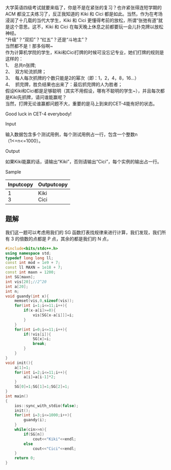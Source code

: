 大学英语四级考试就要来临了，你是不是在紧张的复习？也许紧张得连短学期的 ACM 都没工夫练习了，反正我知道的 Kiki 和 Cici 都是如此。当然，作为在考场浸润了十几载的当代大学生，Kiki 和 Cici 更懂得考前的放松，所谓“张弛有道”就是这个意思。这不，Kiki 和 Cici 在每天晚上休息之前都要玩一会儿扑克牌以放松神经。  
“升级”？“双扣”？“红五”？还是“斗地主”？  
当然都不是！那多俗啊~  
作为计算机学院的学生，Kiki和Cici打牌的时候可没忘记专业，她们打牌的规则是这样的：  
1、  总共n张牌;  
2、  双方轮流抓牌；  
3、  每人每次抓牌的个数只能是2的幂次（即：1，2，4，8，16…）  
4、  抓完牌，胜负结果也出来了：最后抓完牌的人为胜者；  
假设Kiki和Cici都是足够聪明（其实不用假设，哪有不聪明的学生~），并且每次都是Kiki先抓牌，请问谁能赢呢？  
当然，打牌无论谁赢都问题不大，重要的是马上到来的CET-4能有好的状态。  
  
Good luck in CET-4 everybody!  

Input

输入数据包含多个测试用例，每个测试用例占一行，包含一个整数n（1<=n<=1000）。

Output

如果Kiki能赢的话，请输出“Kiki”，否则请输出“Cici”，每个实例的输出占一行。  

Sample

|Inputcopy|Outputcopy|
|---|---|
|1<br>3|Kiki<br>Cici|

## 题解
我们这一题可以考虑用我们的 SG 函数打表找规律来进行计算，我们发现，我们所有 3 的倍数的点都是 P 点，其余的都是我们的 N 点，

```cpp
#include<bits/stdc++.h>
using namespace std;
typedef long long ll;
const int mod = 1e9 + 7;
const ll MAXN = 1e18 + 7;
const int maxn = 1200;
int SG[maxn];
int vis[20];//2^20
int a[20];
int n;
void guandy(int x){
	memset(vis,0,sizeof(vis));
	for(int i=1;i<=11;i++){
		if(x-a[i]>=0){
			vis[SG[x-a[i]]]=i;
		}
	}
	for(int i=0;i<=11;i++){
		if(!vis[i]){
			SG[x]=i;
			break;
		}
	}
}
void init(){
	a[1]=1;
	for(int i=2;i<=11;i++){
		a[i]=a[i-1]*2;
	}
	SG[0]=1;SG[1]=1;SG[2]=1;
}
int main()
{
    ios::sync_with_stdio(false);
    init();
    for(int i=3;i<=1000;i++){
    	guandy(i);
    }
    while(cin>>n){
    	if(SG[n])
    		cout<<"Kiki"<<endl;
    	else
    		cout<<"Cici"<<endl;
    }
    return 0;
}
```